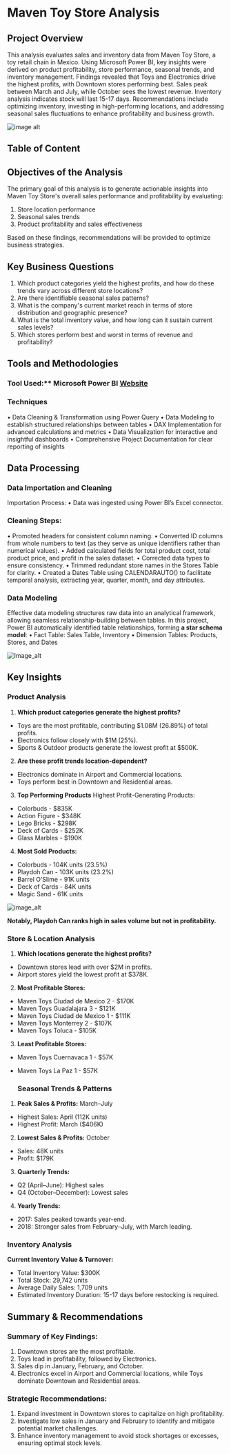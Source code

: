 # Maven Toy Store Analysis


## Project Overview
This analysis evaluates sales and inventory data from Maven Toy Store, a toy retail chain in Mexico. Using Microsoft Power BI, key insights were derived on product profitability, store performance, seasonal trends, and inventory management. Findings revealed that Toys and Electronics drive the highest profits, with Downtown stores performing best. Sales peak between March and July, while October sees the lowest revenue. Inventory analysis indicates stock will last 15-17 days. Recommendations include optimizing inventory, investing in high-performing locations, and addressing seasonal sales fluctuations to enhance profitability and business growth.


![image alt](https://github.com/JoshuaGee-bit/PowerBi-Project/blob/1b29b187cd14e1241c2516f5e2d9e514987511c5/Screenshot%202025-07-23%20195934.png)


## Table of Content


## Objectives of the Analysis 
The primary goal of this analysis is to generate actionable insights into Maven Toy Store's overall sales 
performance and profitability by evaluating: 
1. Store location performance 
2. Seasonal sales trends 
3. Product profitability and sales effectiveness
   
Based on these findings, recommendations will be provided to optimize business strategies.

## Key Business Questions 
1. Which product categories yield the highest profits, and how do these trends vary across different store locations? 
2. Are there identifiable seasonal sales patterns? 
3. What is the company's current market reach in terms of store distribution and geographic presence? 
4. What is the total inventory value, and how long can it sustain current sales levels? 
5. Which stores perform best and worst in terms of revenue and profitability?

## Tools and Methodologies 
### Tool Used:** **Microsoft Power BI**  [Website](https://www.microsoft.com/en-us/power-platform/products/power-bi)

### Techniques 
• Data Cleaning & Transformation using Power Query 
• Data Modeling to establish structured relationships between tables 
• DAX Implementation for advanced calculations and metrics 
• Data Visualization for interactive and insightful dashboards 
• Comprehensive Project Documentation for clear reporting of insights

## Data Processing 

### Data Importation and Cleaning 

Importation Process: 
• Data was ingested using Power BI’s Excel connector. 

### Cleaning Steps: 
• Promoted headers for consistent column naming. 
• Converted ID columns from whole numbers to text (as they serve as unique identifiers rather than numerical values). 
• Added calculated fields for total product cost, total product price, and profit in the sales dataset. 
• Corrected data types to ensure consistency. 
• Trimmed redundant store names in the Stores Table for clarity. 
• Created a Dates Table using CALENDARAUTO() to facilitate temporal analysis, extracting year, quarter, month, and day attributes. 

### Data Modeling 
Effective data modeling structures raw data into an analytical framework, allowing seamless relationship-building between tables. In this project, Power BI automatically identified table relationships, forming **a star schema model**: 
• Fact Table: Sales Table, Inventory 
• Dimension Tables: Products, Stores, and Dates

![Image_alt](https://github.com/JoshuaGee-bit/PowerBi-Project/blob/c43bb5ebd2b670b4b0d33c55d342c3cdec1a92e3/Screenshot%202025-07-23%20195857.png)

## Key Insights 


### Product Analysis 
1. **Which product categories generate the highest profits?**
- Toys are the most profitable, contributing $1.08M (26.89%) of total profits. 
- Electronics follow closely with $1M (25%). 
- Sports & Outdoor products generate the lowest profit at $500K.
  
2. **Are these profit trends location-dependent?** 
- Electronics dominate in Airport and Commercial locations. 
- Toys perform best in Downtown and Residential areas.
  
3. **Top Performing Products**
Highest Profit-Generating Products: 
- Colorbuds - $835K 
- Action Figure - $348K 
- Lego Bricks - $298K 
- Deck of Cards - $252K 
- Glass Marbles - $190K

4. **Most Sold Products:**
- Colorbuds - 104K units (23.5%)
- Playdoh Can - 103K units (23.2%) 
- Barrel O’Slime - 91K units 
- Deck of Cards - 84K units 
- Magic Sand - 61K units

![image_alt](https://github.com/JoshuaGee-bit/PowerBi-Project/blob/f2ac1aff42bb03560d172a84c73c08acbf905394/Screenshot%202025-07-23%20195952.png)
   
**Notably, Playdoh Can ranks high in sales volume but not in profitability.**

### Store & Location Analysis 
1. **Which locations generate the highest profits?**
- Downtown stores lead with over $2M in profits. 
- Airport stores yield the lowest profit at $378K. 
2. **Most Profitable Stores:** 
- Maven Toys Ciudad de Mexico 2 - $170K 
- Maven Toys Guadalajara 3 - $121K 
- Maven Toys Ciudad de Mexico 1 - $111K 
- Maven Toys Monterrey 2 - $107K 
- Maven Toys Toluca - $105K 
3. **Least Profitable Stores:**
- Maven Toys Cuernavaca 1 - $57K 
- Maven Toys La Paz 1 - $57K 

  ### Seasonal Trends & Patterns
1. **Peak Sales & Profits:** March–July
- Highest Sales: April (112K units) 
- Highest Profit: March ($406K) 
2. **Lowest Sales & Profits:** October 
- Sales: 48K units 
- Profit: $179K 
3.  **Quarterly Trends:** 
- Q2 (April–June): Highest sales 
- Q4 (October–December): Lowest sales 
4. **Yearly Trends:** 
- 2017: Sales peaked towards year-end. 
- 2018: Stronger sales from February–July, with March leading.

### Inventory Analysis 
**Current Inventory Value & Turnover:** 
- Total Inventory Value: $300K 
- Total Stock: 29,742 units 
- Average Daily Sales: 1,709 units 
- Estimated Inventory Duration: 15-17 days before restocking is required.

  
## Summary & Recommendations 
### Summary of Key Findings: 
1. Downtown stores are the most profitable. 
2. Toys lead in profitability, followed by Electronics. 
3. Sales dip in January, February, and October. 
4. Electronics excel in Airport and Commercial locations, while Toys dominate Downtown 
and Residential areas. 

### Strategic Recommendations: 
1. Expand investment in Downtown stores to capitalize on high profitability. 
2. Investigate low sales in January and February to identify and mitigate potential market 
challenges. 
3. Enhance inventory management to avoid stock shortages or excesses, ensuring optimal 
stock levels.


